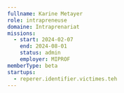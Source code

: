 ```yaml
---
fullname: Karine Metayer
role: intrapreneuse
domaine: Intraprenariat
missions:
  - start: 2024-02-07
    end: 2024-08-01
    status: admin
    employer: MIPROF
memberType: beta
startups:
  - reperer.identifier.victimes.teh
---
```



